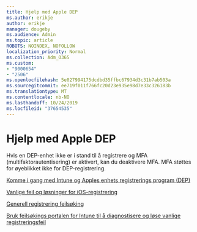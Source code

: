 ```yaml
---
title: Hjelp med Apple DEP
ms.author: erikje
author: erikje
manager: dougeby
ms.audience: Admin
ms.topic: article
ROBOTS: NOINDEX, NOFOLLOW
localization_priority: Normal
ms.collection: Adm_O365
ms.custom:
- "9000654"
- "2506"
ms.openlocfilehash: 5e027994175dcdbd35ffbc67934d3c31b7ab503a
ms.sourcegitcommit: ee719f011f766fc20d23e935e98d7e33c326183b
ms.translationtype: MT
ms.contentlocale: nb-NO
ms.lasthandoff: 10/24/2019
ms.locfileid: "37654535"
---
```

# <a name="help-with-apple-dep"></a>Hjelp med Apple DEP

Hvis en DEP-enhet ikke er i stand til å registrere og MFA (multifaktorautentisering) er aktivert, kan du deaktivere MFA. MFA støttes for øyeblikket ikke for DEP-registrering.

[Komme i gang med Intune og Apples enhets registrerings program (DEP)](https://docs.microsoft.com/intune/enrollment/device-enrollment-program-enroll-ios)

[Vanlige feil og løsninger for iOS-registrering](https://docs.microsoft.com/intune/enrollment/troubleshoot-ios-enrollment-errors)

[Generell registrering feilsøking](https://docs.microsoft.com/intune/enrollment/troubleshoot-device-enrollment-in-intune)

[Bruk feilsøkings portalen for Intune til å diagnostisere og løse vanlige registreringsfeil](https://docs.microsoft.com/intune/fundamentals/help-desk-operators)


